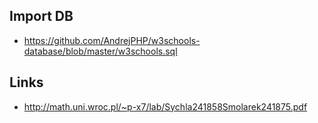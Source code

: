 ## Import DB
- https://github.com/AndrejPHP/w3schools-database/blob/master/w3schools.sql

## Links
- http://math.uni.wroc.pl/~p-x7/lab/Sychla241858Smolarek241875.pdf


